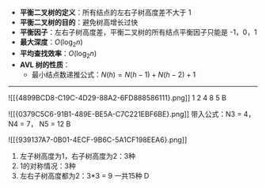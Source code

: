 - **平衡二叉树的定义**：所有结点的左右子树高度差不大于 1
- **平衡二叉树的目的**：避免树高增长过快
- **平衡因子**：左右子树高度差，平衡二叉树的所有结点平衡因子只能是 -1，0，1
- **最大深度**：$O(\log_2n)$
- **平均查找效率**：$O(\log_2n)$
- **AVL 树的性质**：
	- 最小结点数递推公式：$N(h) = N(h-1) + N(h-2) + 1$

--------
![[{4899BCD8-C19C-4D29-88A2-6FD888586111}.png]]
1 2 4 8 5
B

![[{0379C5C6-91B1-489E-BE5A-C7C221EBF6BE}.png]]
带入公式：N3 = 4，N4 = 7， N5 = 12
B

![[{939137A7-0B01-4ECF-9B6C-5A1CF198EEA6}.png]]
1. 左子树高度为1，右子树高度为2：3种
2. 1的对称情况：3种
3. 左右子树高度都为2：3\*3 = 9
一共15种
D